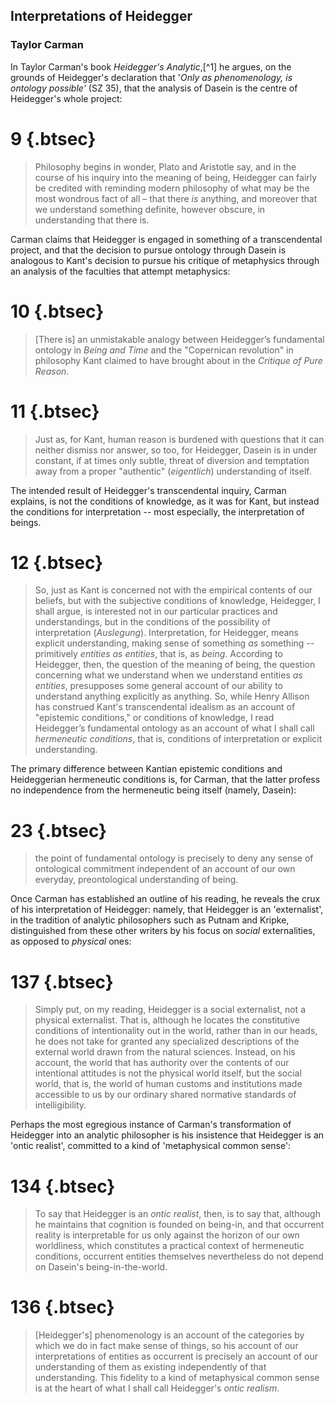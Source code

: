 ## Interpretations of Heidegger

### Taylor Carman

In Taylor Carman's book *Heidegger's Analytic*,[^1] he argues, on the grounds of
Heidegger's declaration that '*Only as phenomenology, is ontology possible'* (SZ
35), that the analysis of Dasein is the centre of Heidegger's whole project:

# 9 {.btsec}

> Philosophy begins in wonder, Plato and Aristotle say, and in the course of his
> inquiry into the meaning of being, Heidegger can fairly be credited with
> reminding modern philosophy of what may be the most wondrous fact of all –
> that there *is* anything, and moreover that we understand something definite,
> however obscure, in understanding that there is.

Carman claims that Heidegger is engaged in something of a transcendental
project, and that the decision to pursue ontology through Dasein is analogous to
Kant's decision to pursue his critique of metaphysics through an analysis of the
faculties that attempt metaphysics:

# 10 {.btsec}

> [There is] an unmistakable analogy between Heidegger’s fundamental ontology in
> *Being and Time* and the "Copernican revolution" in philosophy Kant claimed to
> have brought about in the *Critique of Pure Reason*.

# 11 {.btsec}

> Just as, for Kant, human reason is burdened with questions that it can neither
> dismiss nor answer, so too, for Heidegger, Dasein is in under constant, if at
> times only subtle, threat of diversion and temptation away from a proper
> "authentic" (*eigentlich*) understanding of itself.

The intended result of Heidegger's transcendental inquiry, Carman explains, is
not the conditions of knowledge, as it was for Kant, but instead the conditions
for interpretation -- most especially, the interpretation of beings.

# 12 {.btsec}

> So, just as Kant is concerned not with the empirical contents of our beliefs,
> but with the subjective conditions of knowledge, Heidegger, I shall argue, is
> interested not in our particular practices and understandings, but in the
> conditions of the possibility of interpretation (*Auslegung*).
> Interpretation, for Heidegger, means explicit understanding, making sense of
> something *as* something -- primitively *entities as entities*, that is, as
> *being*. According to Heidegger, then, the question of the meaning of being,
> the question concerning what we understand when we understand entities *as
> entities*, presupposes some general account of our ability to understand
> anything explicitly as anything. So, while Henry Allison has construed Kant's
> transcendental idealism as an account of "epistemic conditions," or conditions
> of knowledge, I read Heidegger’s fundamental ontology as an account of what I
> shall call *hermeneutic conditions*, that is, conditions of interpretation or
> explicit understanding.

The primary difference between Kantian epistemic conditions and Heideggerian
hermeneutic conditions is, for Carman, that the latter profess no independence
from the hermeneutic being itself (namely, Dasein):

# 23 {.btsec}

> the point of fundamental ontology is precisely to deny any sense of
> ontological commitment independent of an account of our own everyday,
> preontological understanding of being.

Once Carman has established an outline of his reading, he reveals the crux of
his interpretation of Heidegger: namely, that Heidegger is an 'externalist', in
the tradition of analytic philosophers such as Putnam and Kripke, distinguished
from these other writers by his focus on *social* externalities, as opposed to
*physical* ones:

# 137 {.btsec}

> Simply put, on my reading, Heidegger is a social externalist, not a physical
> externalist. That is, although he locates the constitutive conditions of
> intentionality out in the world, rather than in our heads, he does not take
> for granted any specialized descriptions of the external world drawn from the
> natural sciences. Instead, on his account, the world that has authority over
> the contents of our intentional attitudes is not the physical world itself,
> but the social world, that is, the world of human customs and institutions
> made accessible to us by our ordinary shared normative standards of
> intelligibility.

Perhaps the most egregious instance of Carman's transformation of Heidegger into
an analytic philosopher is his insistence that Heidegger is an 'ontic realist',
committed to a kind of 'metaphysical common sense':

# 134 {.btsec}

> To say that Heidegger is an *ontic realist*, then, is to say that, although he
> maintains that cognition is founded on being-in, and that occurrent reality is
> interpretable for us only against the horizon of our own worldliness, which
> constitutes a practical context of hermeneutic conditions, occurrent entities
> themselves nevertheless do not depend on Dasein's being-in-the-world.

# 136 {.btsec}

> [Heidegger's] phenomenology is an account of the categories by which we do in
> fact make sense of things, so his account of our interpretations of entities
> as occurrent is precisely an account of our understanding of them as existing
> independently of that understanding. This fidelity to a kind of metaphysical
> common sense is at the heart of what I shall call Heidegger's *ontic realism*.
